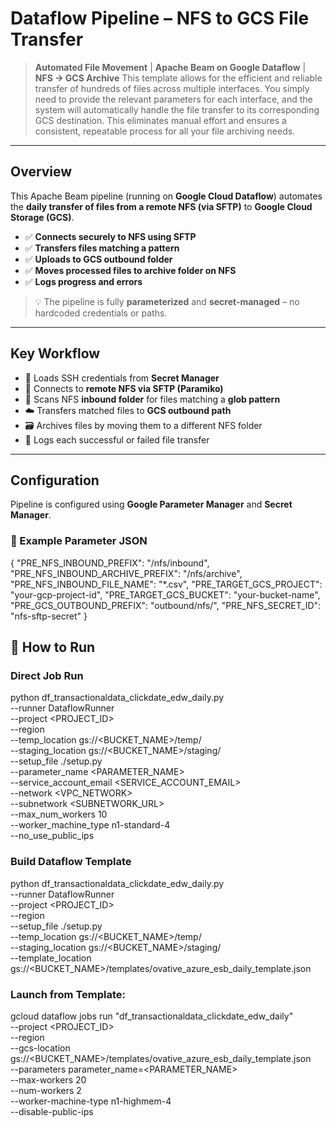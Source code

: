 #  Dataflow Pipeline – NFS to GCS File Transfer

> **Automated File Movement** | **Apache Beam on Google Dataflow** | **NFS → GCS Archive**
This template allows for the efficient and reliable transfer of hundreds of files across multiple interfaces. You simply need to provide the relevant parameters for each interface, and the system will automatically handle the file transfer to its corresponding GCS destination. This eliminates manual effort and ensures a consistent, repeatable process for all your file archiving needs.

---

## Overview

This Apache Beam pipeline (running on **Google Cloud Dataflow**) automates the **daily transfer of files from a remote NFS (via SFTP)** to **Google Cloud Storage (GCS)**.

- ✅ **Connects securely to NFS using SFTP**
- ✅ **Transfers files matching a pattern**
- ✅ **Uploads to GCS outbound folder**
- ✅ **Moves processed files to archive folder on NFS**
- ✅ **Logs progress and errors**

> 💡 The pipeline is fully **parameterized** and **secret-managed** – no hardcoded credentials or paths.

---

## Key Workflow

- 🔐 Loads SSH credentials from **Secret Manager**
- 📁 Connects to **remote NFS via SFTP (Paramiko)**
- 🔎 Scans NFS **inbound folder** for files matching a **glob pattern**
- ☁️ Transfers matched files to **GCS outbound path**
- 🗃 Archives files by moving them to a different NFS folder
- 📝 Logs each successful or failed file transfer

---

## Configuration

Pipeline is configured using **Google Parameter Manager** and **Secret Manager**.

### 📁 Example Parameter JSON

{
  "PRE_NFS_INBOUND_PREFIX": "/nfs/inbound",
  "PRE_NFS_INBOUND_ARCHIVE_PREFIX": "/nfs/archive",
  "PRE_NFS_INBOUND_FILE_NAME": "*.csv",
  "PRE_TARGET_GCS_PROJECT": "your-gcp-project-id",
  "PRE_TARGET_GCS_BUCKET": "your-bucket-name",
  "PRE_GCS_OUTBOUND_PREFIX": "outbound/nfs/",
  "PRE_NFS_SECRET_ID": "nfs-sftp-secret"
}


## 🚀 How to Run

### Direct Job Run
python df_transactionaldata_clickdate_edw_daily.py \
  --runner DataflowRunner \
  --project <PROJECT_ID> \
  --region <REGION> \
  --temp_location gs://<BUCKET_NAME>/temp/ \
  --staging_location gs://<BUCKET_NAME>/staging/ \
  --setup_file ./setup.py \
  --parameter_name <PARAMETER_NAME> \
  --service_account_email <SERVICE_ACCOUNT_EMAIL> \
  --network <VPC_NETWORK> \
  --subnetwork <SUBNETWORK_URL> \
  --max_num_workers 10 \
  --worker_machine_type n1-standard-4 \
  --no_use_public_ips

### Build Dataflow Template
python df_transactionaldata_clickdate_edw_daily.py \
  --runner DataflowRunner \
  --project <PROJECT_ID> \
  --region <REGION> \
  --setup_file ./setup.py \
  --temp_location gs://<BUCKET_NAME>/temp/ \
  --staging_location gs://<BUCKET_NAME>/staging/ \
  --template_location gs://<BUCKET_NAME>/templates/ovative_azure_esb_daily_template.json


### Launch from Template:
gcloud dataflow jobs run "df_transactionaldata_clickdate_edw_daily" \
  --project <PROJECT_ID> \
  --region <REGION> \
  --gcs-location gs://<BUCKET_NAME>/templates/ovative_azure_esb_daily_template.json \
  --parameters parameter_name=<PARAMETER_NAME> \
  --max-workers 20 \
  --num-workers 2 \
  --worker-machine-type n1-highmem-4 \
  --disable-public-ips